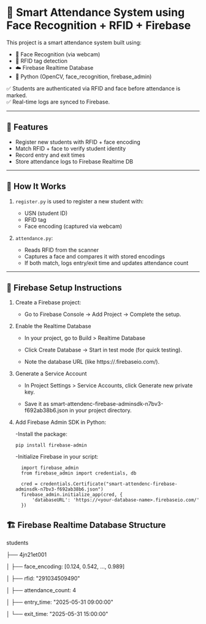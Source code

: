 # 🔐 Smart Attendance System using Face Recognition + RFID + Firebase

This project is a smart attendance system built using:

- 🎯 Face Recognition (via webcam)
- 📡 RFID tag detection
- ☁️ Firebase Realtime Database
- 🐍 Python (OpenCV, face_recognition, firebase_admin)

✅ Students are authenticated via RFID and face before attendance is marked.  
✅ Real-time logs are synced to Firebase.

---

## 🚀 Features

- Register new students with RFID + face encoding
- Match RFID + face to verify student identity
- Record entry and exit times
- Store attendance logs to Firebase Realtime DB

---

## 🧠 How It Works

1. `register.py` is used to register a new student with:
   - USN (student ID)
   - RFID tag
   - Face encoding (captured via webcam)

2. `attendance.py`:
   - Reads RFID from the scanner
   - Captures a face and compares it with stored encodings
   - If both match, logs entry/exit time and updates attendance count

---
## 🚀 Firebase Setup Instructions


1. Create a Firebase project:

   - Go to Firebase Console → Add Project → Complete the setup.


2. Enable the Realtime Database

   - In your project, go to Build > Realtime Database
     
   - Click Create Database → Start in test mode (for quick testing).
     
   - Note the database URL (like https://<your-database-name>.firebaseio.com/).

  
3. Generate a Service Account
      - In Project Settings > Service Accounts, click Generate new private key.
        
      - Save it as smart-attendenc-firebase-adminsdk-n7bv3-f692ab38b6.json in your project directory.     


4. Add Firebase Admin SDK in Python:

   -Install the package:

       pip install firebase-admin


   -Initialize Firebase in your script:

         import firebase_admin
         from firebase_admin import credentials, db
         
         cred = credentials.Certificate("smart-attendenc-firebase-adminsdk-n7bv3-f692ab38b6.json")
         firebase_admin.initialize_app(cred, {
             'databaseURL': 'https://<your-database-name>.firebaseio.com/'
         })

## 🏗️ Firebase Realtime Database Structure

students

├── 4jn21et001

│ ├── face_encoding: [0.124, 0.542, ..., 0.989]

│ ├── rfid: "291034509490"


│ ├── attendance_count: 4

│ ├── entry_time: "2025-05-31 09:00:00"

│ └── exit_time: "2025-05-31 15:00:00"

